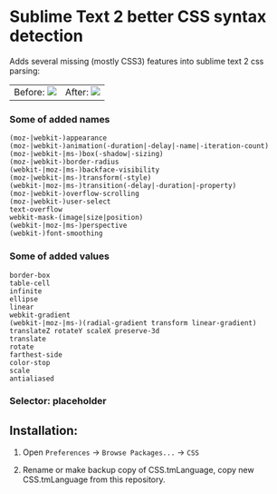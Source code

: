 # Sublime Text 2 better CSS syntax detection

Adds several missing (mostly CSS3) features into sublime text 2 css parsing:

<table>
<tr>
<td>
Before:
<img src="https://raw.github.com/i-akhmadullin/Sublime-CSS/master/before.png">
</td>
<td>
After:
<img src="https://raw.github.com/i-akhmadullin/Sublime-CSS/master/after.png">
</td>
</tr>
</table>



### Some of added names
```
(moz-|webkit-)appearance
(moz-|webkit-)animation(-duration|-delay|-name|-iteration-count)
(moz-|webkit-|ms-)box(-shadow|-sizing)
(moz-|webkit-)border-radius
(webkit-|moz-|ms-)backface-visibility
(moz-|webkit-|ms-)transform(-style)
(webkit-|moz-|ms-)transition(-delay|-duration|-property)
(moz-|webkit-)overflow-scrolling
(moz-|webkit-)user-select
text-overflow
webkit-mask-(image|size|position)
(webkit-|moz-|ms-)perspective
(webkit-)font-smoothing
```

### Some of added values
```
border-box
table-cell
infinite
ellipse
linear
webkit-gradient
(webkit-|moz-|ms-)(radial-gradient transform linear-gradient)
translateZ rotateY scaleX preserve-3d
translate
rotate
farthest-side
color-stop
scale
antialiased
```

### Selector: placeholder



## Installation:

1. Open `Preferences` → `Browse Packages...` → `CSS`

2. Rename or make backup copy of CSS.tmLanguage, copy new CSS.tmLanguage from this repository.


